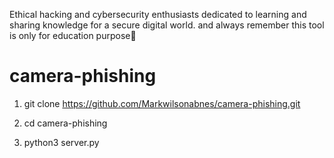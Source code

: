 Ethical hacking and cybersecurity enthusiasts dedicated to learning and sharing knowledge for a secure digital world. and always remember this tool is only for education purpose🐧 






# camera-phishing

1. git clone https://github.com/Markwilsonabnes/camera-phishing.git

2. cd camera-phishing

3. python3 server.py


